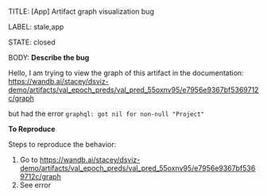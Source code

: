 TITLE:
[App] Artifact graph visualization bug

LABEL:
stale,app

STATE:
closed

BODY:
**Describe the bug**

Hello, I am trying to view the graph of this artifact in the documentation: https://wandb.ai/stacey/dsviz-demo/artifacts/val_epoch_preds/val_pred_55oxnv95/e7956e9367bf5369712c/graph

but had the error `graphql: got nil for non-null "Project"`

**To Reproduce**

Steps to reproduce the behavior:
1. Go to https://wandb.ai/stacey/dsviz-demo/artifacts/val_epoch_preds/val_pred_55oxnv95/e7956e9367bf5369712c/graph
2. See error



